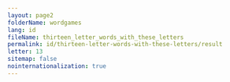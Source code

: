 ```yaml
---
layout: page2
folderName: wordgames
lang: id
fileName: thirteen_letter_words_with_these_letters
permalink: id/thirteen-letter-words-with-these-letters/result
letter: 13
sitemap: false
nointernationalization: true   
---
```

